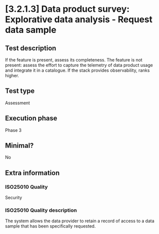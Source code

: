 
# [3.2.1.3] Data product survey: Explorative data analysis - Request data sample
 
## Test description
If the feature is present, assess its completeness. The feature is not present: assess the effort to capture the telemetry of data product usage and integrate it in a catalogue. If the stack provides observability, ranks higher.
 
## Test type
Assessment
 
## Execution phase
Phase 3
 
## Minimal?
No
 
## Extra information
### ISO25010 Quality
Security
### ISO25010 Quality description
The system allows the data provider to retain a record of access to a data sample that has been specifically requested.
    
